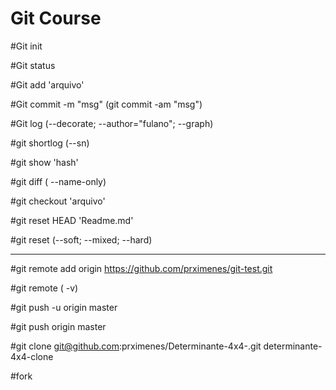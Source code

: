 # Git Course

#Git init

#Git status

#Git add 'arquivo'

#Git commit -m "msg" (git commit -am "msg")

#Git log (--decorate; --author="fulano"; --graph)

#git shortlog (--sn)

#git show 'hash'

#git diff ( --name-only)

#git checkout 'arquivo'

#git reset HEAD 'Readme.md'

#git reset (--soft; --mixed; --hard)

----

#git remote add origin https://github.com/prximenes/git-test.git

#git remote ( -v)

#git push -u origin master

#git push origin master

#git clone git@github.com:prximenes/Determinante-4x4-.git determinante-4x4-clone

#fork
